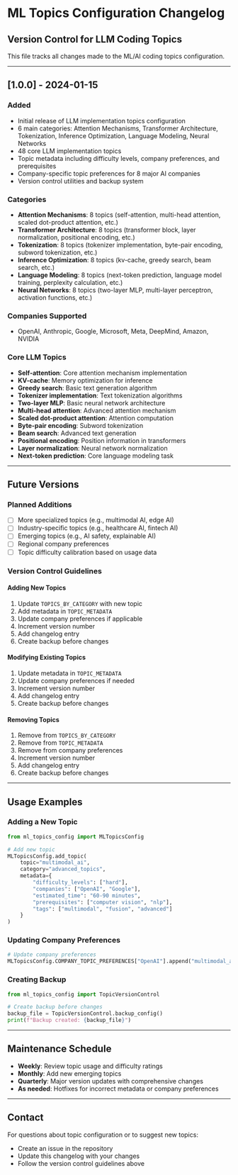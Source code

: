 # ML Topics Configuration Changelog

## Version Control for LLM Coding Topics

This file tracks all changes made to the ML/AI coding topics configuration.

---

## [1.0.0] - 2024-01-15

### Added
- Initial release of LLM implementation topics configuration
- 6 main categories: Attention Mechanisms, Transformer Architecture, Tokenization, Inference Optimization, Language Modeling, Neural Networks
- 48 core LLM implementation topics
- Topic metadata including difficulty levels, company preferences, and prerequisites
- Company-specific topic preferences for 8 major AI companies
- Version control utilities and backup system

### Categories
- **Attention Mechanisms**: 8 topics (self-attention, multi-head attention, scaled dot-product attention, etc.)
- **Transformer Architecture**: 8 topics (transformer block, layer normalization, positional encoding, etc.)
- **Tokenization**: 8 topics (tokenizer implementation, byte-pair encoding, subword tokenization, etc.)
- **Inference Optimization**: 8 topics (kv-cache, greedy search, beam search, etc.)
- **Language Modeling**: 8 topics (next-token prediction, language model training, perplexity calculation, etc.)
- **Neural Networks**: 8 topics (two-layer MLP, multi-layer perceptron, activation functions, etc.)

### Companies Supported
- OpenAI, Anthropic, Google, Microsoft, Meta, DeepMind, Amazon, NVIDIA

### Core LLM Topics
- **Self-attention**: Core attention mechanism implementation
- **KV-cache**: Memory optimization for inference
- **Greedy search**: Basic text generation algorithm
- **Tokenizer implementation**: Text tokenization algorithms
- **Two-layer MLP**: Basic neural network architecture
- **Multi-head attention**: Advanced attention mechanism
- **Scaled dot-product attention**: Attention computation
- **Byte-pair encoding**: Subword tokenization
- **Beam search**: Advanced text generation
- **Positional encoding**: Position information in transformers
- **Layer normalization**: Neural network normalization
- **Next-token prediction**: Core language modeling task

---

## Future Versions

### Planned Additions
- [ ] More specialized topics (e.g., multimodal AI, edge AI)
- [ ] Industry-specific topics (e.g., healthcare AI, fintech AI)
- [ ] Emerging topics (e.g., AI safety, explainable AI)
- [ ] Regional company preferences
- [ ] Topic difficulty calibration based on usage data

### Version Control Guidelines

#### Adding New Topics
1. Update `TOPICS_BY_CATEGORY` with new topic
2. Add metadata in `TOPIC_METADATA`
3. Update company preferences if applicable
4. Increment version number
5. Add changelog entry
6. Create backup before changes

#### Modifying Existing Topics
1. Update metadata in `TOPIC_METADATA`
2. Update company preferences if needed
3. Increment version number
4. Add changelog entry
5. Create backup before changes

#### Removing Topics
1. Remove from `TOPICS_BY_CATEGORY`
2. Remove from `TOPIC_METADATA`
3. Remove from company preferences
4. Increment version number
5. Add changelog entry
6. Create backup before changes

---

## Usage Examples

### Adding a New Topic
```python
from ml_topics_config import MLTopicsConfig

# Add new topic
MLTopicsConfig.add_topic(
    topic="multimodal_ai",
    category="advanced_topics",
    metadata={
        "difficulty_levels": ["hard"],
        "companies": ["OpenAI", "Google"],
        "estimated_time": "60-90 minutes",
        "prerequisites": ["computer vision", "nlp"],
        "tags": ["multimodal", "fusion", "advanced"]
    }
)
```

### Updating Company Preferences
```python
# Update company preferences
MLTopicsConfig.COMPANY_TOPIC_PREFERENCES["OpenAI"].append("multimodal_ai")
```

### Creating Backup
```python
from ml_topics_config import TopicVersionControl

# Create backup before changes
backup_file = TopicVersionControl.backup_config()
print(f"Backup created: {backup_file}")
```

---

## Maintenance Schedule

- **Weekly**: Review topic usage and difficulty ratings
- **Monthly**: Add new emerging topics
- **Quarterly**: Major version updates with comprehensive changes
- **As needed**: Hotfixes for incorrect metadata or company preferences

---

## Contact

For questions about topic configuration or to suggest new topics:
- Create an issue in the repository
- Update this changelog with your changes
- Follow the version control guidelines above

